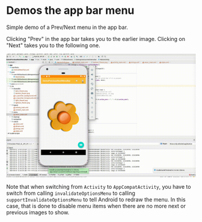 # Demos the app bar menu

Simple demo of a Prev/Next menu in the app bar.

Clicking "Prev" in the app bar takes you to the earlier image. Clicking on "Next" takes you to the following one.

![Demo of menu in Android app bar with Java](https://github.com/fullStackOasis/demo-prev-next-menu-android-java/raw/master/demo-prev-next-menu-bar.gif)

Note that when switching from `Activity` to `AppCompatActivity`, you have to switch from calling `invalidateOptionsMenu` to calling `supportInvalidateOptionsMenu` to tell Android to redraw the menu. In this case, that is done to disable menu items when there are no more next or previous images to show.
